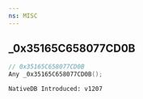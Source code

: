```yaml
---
ns: MISC
---
```

## _0x35165C658077CD0B

```c
// 0x35165C658077CD0B
Any _0x35165C658077CD0B();
```

```
NativeDB Introduced: v1207
```

